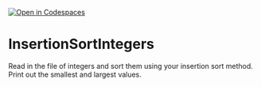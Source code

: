 [![Open in Codespaces](https://classroom.github.com/assets/launch-codespace-2972f46106e565e64193e422d61a12cf1da4916b45550586e14ef0a7c637dd04.svg)](https://classroom.github.com/open-in-codespaces?assignment_repo_id=15667040)
# InsertionSortIntegers
Read in the file of integers and sort them using your insertion sort method. Print out the smallest and largest values.
